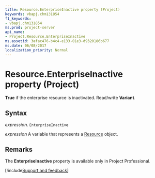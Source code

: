 ```yaml
---
title: Resource.EnterpriseInactive property (Project)
keywords: vbapj.chm131854
f1_keywords:
- vbapj.chm131854
ms.prod: project-server
api_name:
- Project.Resource.EnterpriseInactive
ms.assetid: 3afac476-b4c4-e133-01e3-d9320186b677
ms.date: 06/08/2017
localization_priority: Normal
---
```



# Resource.EnterpriseInactive property (Project)

 **True** if the enterprise resource is inactivated. Read/write **Variant**.


## Syntax

_expression_. `EnterpriseInactive`

_expression_ A variable that represents a [Resource](./Project.Resource.md) object.


## Remarks

The  **EnterpriseInactive** property is available only in Project Professional.

[!include[Support and feedback](~/includes/feedback-boilerplate.md)]